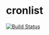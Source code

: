 # cronlist

[![Build Status](https://cloud.drone.io/api/badges/rolehippie/cronlist/status.svg)](https://cloud.drone.io/rolehippie/cronlist)
